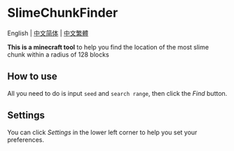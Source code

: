 # SlimeChunkFinder
English | [中文简体](https://github.com/H4NGH01/SlimeChunkFinder/blob/master/README_ch_s.md) | [中文繁體](https://github.com/H4NGH01/SlimeChunkFinder/blob/master/README_ch_t.md)

**This is a minecraft tool** to help you find the location of the most slime chunk within a radius of 128 blocks

## How to use
All you need to do is input `seed` and `search range`, then click the *Find* button.

## Settings
You can click *Settings* in the lower left corner to help you set your preferences.
